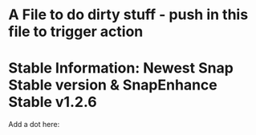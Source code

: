 # A File to do dirty stuff - push in this file to trigger action
# Stable Information: Newest Snap Stable version & SnapEnhance Stable v1.2.6

Add a dot here:
